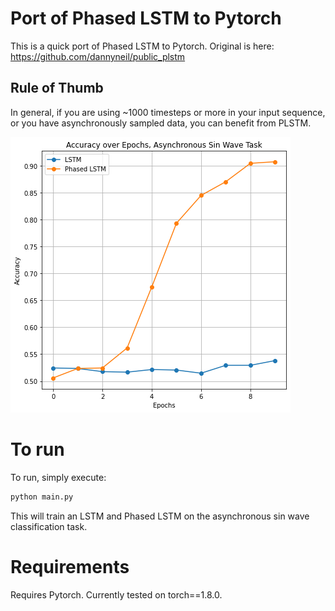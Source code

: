 # Port of Phased LSTM to Pytorch

This is a quick port of Phased LSTM to Pytorch.  Original is here:
https://github.com/dannyneil/public_plstm

## Rule of Thumb
In general, if you are using ~1000 timesteps or more in your input sequence, or you have asynchronously sampled data, you can benefit from PLSTM.

![Performance](/comparison.png)

# To run

To run, simply execute:
```bash
python main.py
```
This will train an LSTM and Phased LSTM on the asynchronous sin wave classification task.

# Requirements
Requires Pytorch.  Currently tested on torch==1.8.0.
